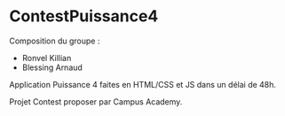 # ContestPuissance4

Composition du groupe :
- Ronvel Killian
- Blessing Arnaud


Application Puissance 4 faites en HTML/CSS et JS dans un délai de 48h.

Projet Contest proposer par Campus Academy.
